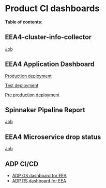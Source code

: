 # Product CI dashboards

**Table of contents:**
<!-- START doctoc
...
END doctoc -->

## EEA4-cluster-info-collector

[Job](https://seliius27190.seli.gic.ericsson.se:8443/job/EEA4-cluster-info-collector/Product_5fCI_5fcluster_5finfos/)

## EEA4 Application Dashboard

[Production deployment](http://eea4-application-dashboard.seli.gic.ericsson.se)

[Test deployment](http://functional-test.eea4-application-dashboard.seli.gic.ericsson.se/)

[Pre production deployment](http://deploy.eea4-application-dashboard.seli.gic.ericsson.se/)

## Spinnaker Pipeline Report

[Job](https://seliius27190.seli.gic.ericsson.se:8443/job/spinnaker-report/lastSuccessfulBuild/artifact/report.html)

## EEA4 Microservice drop status

[Job](https://seliius27190.seli.gic.ericsson.se:8443/job/drop-status/lastSuccessfulBuild/artifact/drop_status.html)

## ADP CI/CD

* [ADP GS dashboard for EEA](https://cicd-ng.web.adp.gic.ericsson.se/view/1/dashboard/1?columnFilter=EEA)
* [ADP RS dashboard for EEA](https://cicd-ng.web.adp.gic.ericsson.se/view/1/dashboard/2?columnFilter=EEA)
